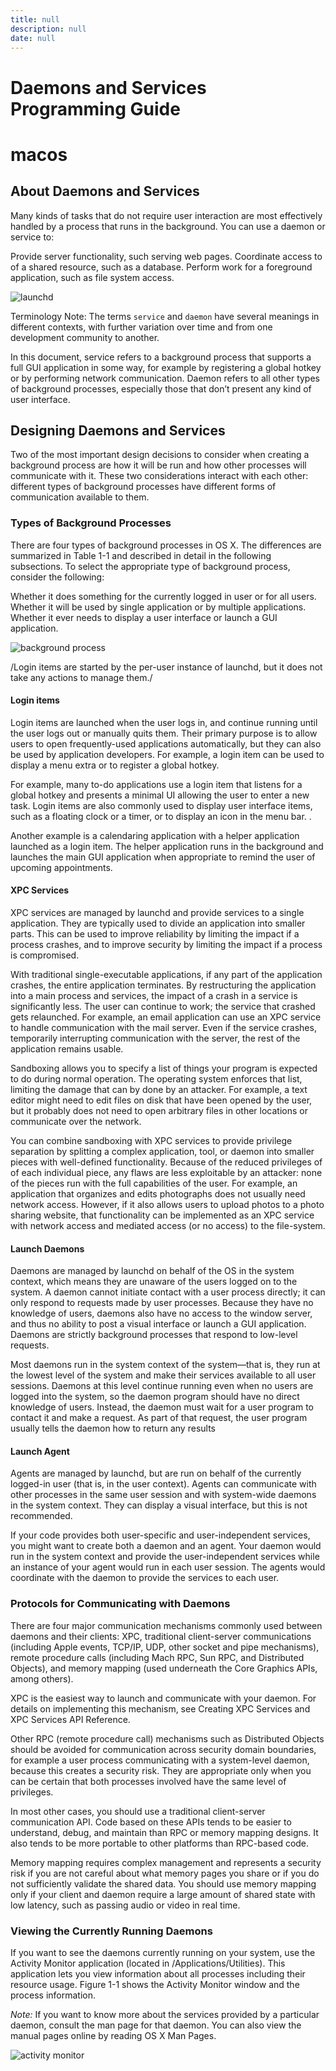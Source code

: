 ```yaml
---
title: null
description: null
date: null
---
```


# Daemons and Services Programming Guide

# macos

## About Daemons and Services

Many kinds of tasks that do not require user interaction are most effectively handled by a process that runs in the background. You can use a daemon or service to:

Provide server functionality, such serving web pages.
Coordinate access to of a shared resource, such as a database.
Perform work for a foreground application, such as file system access.

![launchd](assets/launchd.png)

Terminology Note: The terms `service` and `daemon` have several meanings in different contexts, with further variation over time and from one development community to another.

In this document, service refers to a background process that supports a full GUI application in some way, for example by registering a global hotkey or by performing network communication. Daemon refers to all other types of background processes, especially those that don’t present any kind of user interface.

## Designing Daemons and Services

Two of the most important design decisions to consider when creating a background process are how it will be run and how other processes will communicate with it. These two considerations interact with each other: different types of background processes have different forms of communication available to them.

### Types of Background Processes

There are four types of background processes in OS X. The differences are summarized in Table 1-1 and described in detail in the following subsections. To select the appropriate type of background process, consider the following:

Whether it does something for the currently logged in user or for all users.
Whether it will be used by single application or by multiple applications.
Whether it ever needs to display a user interface or launch a GUI application.

![background process](assets/backgroundprocess.png)

/Login items are started by the per-user instance of launchd, but it does not take any actions to manage them./

#### Login items

Login items are launched when the user logs in, and continue running until the user logs out or manually quits them. Their primary purpose is to allow users to open frequently-used applications automatically, but they can also be used by application developers. For example, a login item can be used to display a menu extra or to register a global hotkey.

For example, many to-do applications use a login item that listens for a global hotkey and presents a minimal UI allowing the user to enter a new task. Login items are also commonly used to display user interface items, such as a floating clock or a timer, or to display an icon in the menu bar. .

Another example is a calendaring application with a helper application launched as a login item. The helper application runs in the background and launches the main GUI application when appropriate to remind the user of upcoming appointments.

#### XPC Services

XPC services are managed by launchd and provide services to a single application. They are typically used to divide an application into smaller parts. This can be used to improve reliability by limiting the impact if a process crashes, and to improve security by limiting the impact if a process is compromised.

With traditional single-executable applications, if any part of the application crashes, the entire application terminates. By restructuring the application into a main process and services, the impact of a crash in a service is significantly less. The user can continue to work; the service that crashed gets relaunched. For example, an email application can use an XPC service to handle communication with the mail server. Even if the service crashes, temporarily interrupting communication with the server, the rest of the application remains usable.

Sandboxing allows you to specify a list of things your program is expected to do during normal operation. The operating system enforces that list, limiting the damage that can by done by an attacker. For example, a text editor might need to edit files on disk that have been opened by the user, but it probably does not need to open arbitrary files in other locations or communicate over the network.

You can combine sandboxing with XPC services to provide privilege separation by splitting a complex application, tool, or daemon into smaller pieces with well-defined functionality. Because of the reduced privileges of of each individual piece, any flaws are less exploitable by an attacker: none of the pieces run with the full capabilities of the user. For example, an application that organizes and edits photographs does not usually need network access. However, if it also allows users to upload photos to a photo sharing website, that functionality can be implemented as an XPC service with network access and mediated access (or no access) to the file-system.

#### Launch Daemons

Daemons are managed by launchd on behalf of the OS in the system context, which means they are unaware of the users logged on to the system. A daemon cannot initiate contact with a user process directly; it can only respond to requests made by user processes. Because they have no knowledge of users, daemons also have no access to the window server, and thus no ability to post a visual interface or launch a GUI application. Daemons are strictly background processes that respond to low-level requests.

Most daemons run in the system context of the system—that is, they run at the lowest level of the system and make their services available to all user sessions. Daemons at this level continue running even when no users are logged into the system, so the daemon program should have no direct knowledge of users. Instead, the daemon must wait for a user program to contact it and make a request. As part of that request, the user program usually tells the daemon how to return any results

#### Launch Agent

Agents are managed by launchd, but are run on behalf of the currently logged-in user (that is, in the user context). Agents can communicate with other processes in the same user session and with system-wide daemons in the system context. They can display a visual interface, but this is not recommended.

If your code provides both user-specific and user-independent services, you might want to create both a daemon and an agent. Your daemon would run in the system context and provide the user-independent services while an instance of your agent would run in each user session. The agents would coordinate with the daemon to provide the services to each user.

### Protocols for Communicating with Daemons

There are four major communication mechanisms commonly used between daemons and their clients: XPC, traditional client-server communications (including Apple events, TCP/IP, UDP, other socket and pipe mechanisms), remote procedure calls (including Mach RPC, Sun RPC, and Distributed Objects), and memory mapping (used underneath the Core Graphics APIs, among others).

XPC is the easiest way to launch and communicate with your daemon. For details on implementing this mechanism, see Creating XPC Services and XPC Services API Reference.

Other RPC (remote procedure call) mechanisms such as Distributed Objects should be avoided for communication across security domain boundaries, for example a user process communicating with a system-level daemon, because this creates a security risk. They are appropriate only when you can be certain that both processes involved have the same level of privileges.

In most other cases, you should use a traditional client-server communication API. Code based on these APIs tends to be easier to understand, debug, and maintain than RPC or memory mapping designs. It also tends to be more portable to other platforms than RPC-based code.

Memory mapping requires complex management and represents a security risk if you are not careful about what memory pages you share or if you do not sufficiently validate the shared data. You should use memory mapping only if your client and daemon require a large amount of shared state with low latency, such as passing audio or video in real time.

### Viewing the Currently Running Daemons

If you want to see the daemons currently running on your system, use the Activity Monitor application (located in /Applications/Utilities). This application lets you view information about all processes including their resource usage. Figure 1-1 shows the Activity Monitor window and the process information.

_Note:_ If you want to know more about the services provided by a particular daemon, consult the man page for that daemon. You can also view the manual pages online by reading OS X Man Pages.

![activity monitor](assets/actimonitor.png)

